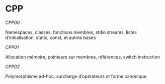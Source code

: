 # CPP
*CPP00*

Namespaces, classes, fonctions membres, stdio streams, listes d’initialisation, static, const, et autres bases

*CPP01*

Allocation mémoire, pointeurs sur membres, références, switch instruction

*CPP02*

Polymorphisme ad-hoc, surcharge d’opérateurs et forme canonique
